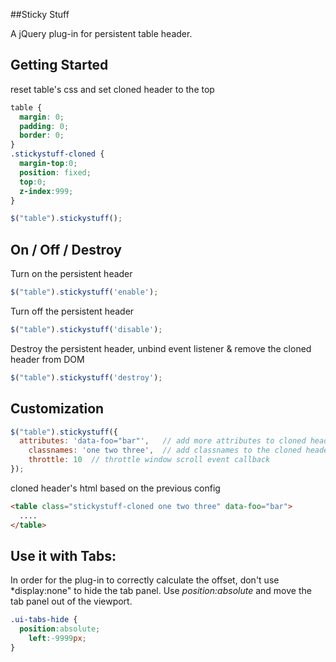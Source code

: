 ##Sticky Stuff

A jQuery plug-in for persistent table header.

Getting Started
---------------
reset table's css and set cloned header to the top
```css
table {
  margin: 0;
  padding: 0;
  border: 0;
}
.stickystuff-cloned {
  margin-top:0;
  position: fixed;
  top:0;
  z-index:999;
}

```

```js
$("table").stickystuff();
````

On / Off / Destroy
------------------
Turn on the persistent header
```js
$("table").stickystuff('enable');
```

Turn off the persistent header
```js
$("table").stickystuff('disable');
```

Destroy the persistent header, unbind event listener & remove the cloned header from DOM
```js
$("table").stickystuff('destroy');
```

Customization
-------------

```js
$("table").stickystuff({ 
  attributes: 'data-foo="bar"',   // add more attributes to cloned header 
	classnames: 'one two three',  // add classnames to the cloned header
	throttle: 10  // throttle window scroll event callback
});
```

cloned header's html based on the previous config
```html
<table class="stickystuff-cloned one two three" data-foo="bar">
  ....
</table>
```


Use it with Tabs:
-----------------
In order for the plug-in to correctly calculate the offset, don't use *display:none" to hide the tab panel. Use *position:absolute* and move the tab panel out of the viewport.

```css
.ui-tabs-hide {
  position:absolute;
	left:-9999px;
}
```
